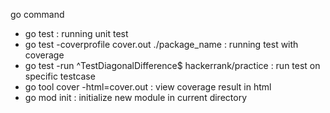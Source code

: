 go command
- go test : running unit test
- go test -coverprofile cover.out ./package_name : running test with coverage
- go test -run ^TestDiagonalDifference$ hackerrank/practice : run test on specific testcase
- go tool cover -html=cover.out : view coverage result in html
- go mod init : initialize new module in current directory